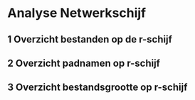 # Analyse Netwerkschijf

## 1 Overzicht bestanden op de r-schijf



## 2 Overzicht padnamen op r-schijf



## 3 Overzicht bestandsgrootte op r-schijf

